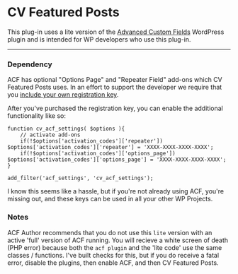 # CV Featured Posts

This plug-in uses a lite version of the [Advanced Custom Fields](http://advancedcustomfields.com/) WordPress plugin and is intended for WP developers who use this plug-in.

-----------------------

### Dependency

ACF has optional "Options Page" and "Repeater Field" add-ons which CV Featured Posts uses. In an effort to support the developer we require that you [include your own registration key](http://www.advancedcustomfields.com/add-ons/).

After you've purchased the registration key, you can enable the additional functionality like so:

	function cv_acf_settings( $options ){
		// activate add-ons
		if(!$options['activation_codes']['repeater']) $options['activation_codes']['repeater'] = 'XXXX-XXXX-XXXX-XXXX';
		if(!$options['activation_codes']['options_page']) $options['activation_codes']['options_page'] = 'XXXX-XXXX-XXXX-XXXX';
	}

	add_filter('acf_settings', 'cv_acf_settings');

I know this seems like a hassle, but if you're not already using ACF, you're missing out, and these keys can be used in all your other WP Projects.

### Notes

ACF Author recommends that you do not use this `lite` version with an active 'full' version of ACF running. You will recieve a white screen of death (PHP error) because both the `acf plugin` and the 'lite code' use the same classes / functions. I've built checks for this, but if you do receive a fatal error, disable the plugins, then enable ACF, and then CV Featured Posts.